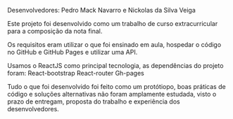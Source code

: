 Desenvolvedores: Pedro Mack Navarro e Nickolas da Silva Veiga

Este projeto foi desenvolvido como um trabalho de curso extracurricular para a composição da nota final.

Os requisitos eram utilizar o que foi ensinado em aula, hospedar o código no GitHub e GitHub Pages e utilizar uma API.

Usamos o ReactJS como principal tecnologia, as dependências do projeto foram:
React-bootstrap
React-router
Gh-pages

Tudo o que foi desenvolvido foi feito como um protótiopo, boas práticas de código e soluções alternativas não foram amplamente estudada, visto o prazo de entregam, proposta do trabalho e experiência dos desenvolvedores.
